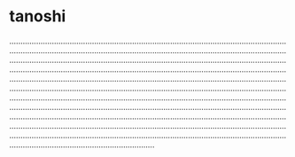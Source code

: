 # tanoshi

.....................................................................................................................................................................................................................................................................................................................................................................................................................................................................................................................................................................................................................................................................................................................................................................................................................................................................................................................................................................................................................................................................................................................................................................................................................................................................................................................................................................................................................................................................................